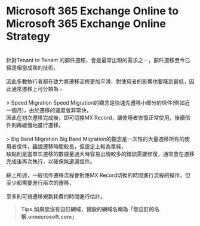 # Microsoft 365 Exchange Online to Microsoft 365 Exchange Online Strategy
<br>
針對Tenant to Tenant 的郵件遷移，會是最常出現的需求之一，郵件遷移至今已經是相當成熟的技術，<br>
<br>
因此多數執行者都在致力將遷移流程更加平滑、對使用者的影響也要降到最低，因此通常遷移上可分類為 - <br>
<br>
> Speed Migration
Speed Migration的觀念是快速先遷移小部分的信件(例如近一個月)，由於遷移的速度會非常快，<br>
因此在初次遷移完成後，即可切換MX Record，讓使用者恢復正常使用，後續信件則再緩慢地進行遷移。<br>
<br>
> Big Band Migration
Big Band Migration的觀念是一次性的大量遷移所有的使用者信件，雖說遷移時間較長，但設定上較為單純，<br>
缺點則是當單次遷移的數據量過大時容易出現較多的錯誤需要修復，通常會在遷移完成後再次執行，以確保無遺漏信件。<br>
<br>
綜上所述，一般信件遷移流程會對應MX Record切換的時間進行流程的操作，但至少都需要進行兩次的遷移，<br>
<br>
至多則可視遷移規劃耗費的時間進行估計。<br>

> **Tips.如果您沒有自訂網域，預設的網域名稱為「您自訂的名稱.onmicrosoft.com」** <br>
